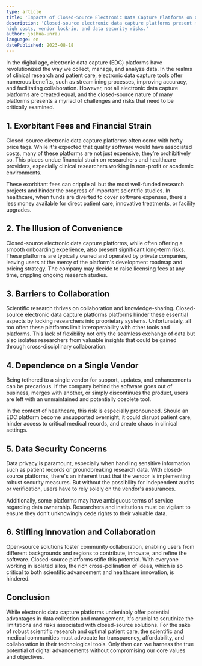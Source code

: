 ```yaml
---
type: article
title: 'Impacts of Closed-Source Electronic Data Capture Platforms on Clinical Research and Care'
description: 'Closed-source electronic data capture platforms present myriad challenges, including 
high costs, vendor lock-in, and data security risks.'
author: joshua-unrau
language: en
datePublished: 2023-08-18
---
```


In the digital age, electronic data capture (EDC) platforms have revolutionized the way we collect, manage, and analyze data. In the realms of clinical research and patient care, electronic data capture tools offer numerous benefits, such as streamlining processes, improving accuracy, and facilitating collaboration. However, not all electronic data capture platforms are created equal, and the closed-source nature of many platforms presents a myriad of challenges and risks that need to be critically examined.

## 1. Exorbitant Fees and Financial Strain

Closed-source electronic data capture platforms often come with hefty price tags. While it's expected that quality software would have associated costs, many of these platforms are not just expensive, they’re prohibitively so. This places undue financial strain on researchers and healthcare providers, especially clinical researchers working in non-profit or academic environments.

These exorbitant fees can cripple all but the most well-funded research projects and hinder the progress of important scientific studies. In healthcare, when funds are diverted to cover software expenses, there's less money available for direct patient care, innovative treatments, or facility upgrades.

## 2. The Illusion of Convenience

Closed-source electronic data capture platforms, while often offering a smooth onboarding experience, 
also present significant long-term risks. These platforms are typically owned and operated by private companies, leaving users at the mercy of the platform's development roadmap and pricing strategy. The company may decide to raise licensing fees at any time, crippling ongoing research studies. 

## 3. Barriers to Collaboration

Scientific research thrives on collaboration and knowledge-sharing. Closed-source electronic data capture platforms platforms hinder these essential aspects by locking researchers into proprietary systems. Unfortunately, all too often these platforms limit interoperability with other tools and platforms. This lack of flexibility not only the seamless exchange of data but also isolates researchers from valuable insights that could be gained through cross-disciplinary collaboration.

## 4. Dependence on a Single Vendor

Being tethered to a single vendor for support, updates, and enhancements can be precarious. If the company behind the software goes out of business, merges with another, or simply discontinues the product, users are left with an unmaintained and potentially obsolete tool.

In the context of healthcare, this risk is especially pronounced. Should an EDC platform become unsupported overnight, it could disrupt patient care, hinder access to critical medical records, and create chaos in clinical settings.

## 5. Data Security Concerns

Data privacy is paramount, especially when handling sensitive information such as patient records or groundbreaking research data. With closed-source platforms, there's an inherent trust that the vendor is implementing robust security measures. But without the possibility for independent audits or verification, users have to rely solely on the vendor's assurances.

Additionally, some platforms may have ambiguous terms of service regarding data ownership. Researchers and institutions must be vigilant to ensure they don’t unknowingly cede rights to their valuable data. 

## 6. Stifling Innovation and Collaboration

Open-source solutions foster community collaboration, enabling users from different backgrounds and regions to contribute, innovate, and refine the software. Closed-source platforms stifle this potential. With everyone working in isolated silos, the rich cross-pollination of ideas, which is so critical to both scientific advancement and healthcare innovation, is hindered.

## Conclusion

While electronic data capture platforms undeniably offer potential advantages in data collection and management, it's crucial to scrutinize the limitations and risks associated with closed-source solutions. For the sake of robust scientific research and optimal patient care, the scientific and medical communities must advocate for transparency, affordability, and collaboration in their technological tools. Only then can we harness the true potential of digital advancements without compromising our core values and objectives.
